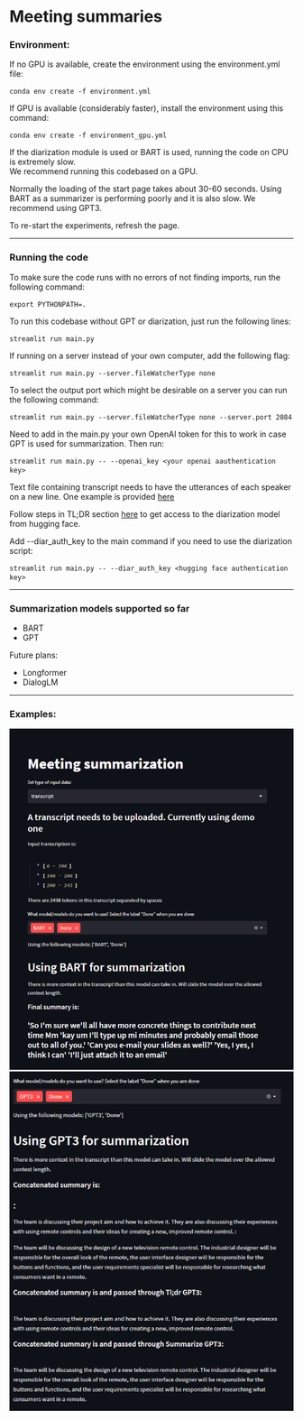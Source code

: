 # Meeting summaries

### Environment:

If no GPU is available, create the environment using the environment.yml file:
```
conda env create -f environment.yml
```

If GPU is available (considerably faster), install the environment using this command:
```
conda env create -f environment_gpu.yml
```

If the diarization module is used or BART is used, running the code on CPU is extremely slow. \
We recommend running this codebased on a GPU.

Normally the loading of the start page takes about 30-60 seconds. Using BART as a summarizer is
performing poorly and it is also slow. We recommend using GPT3.

To re-start the experiments, refresh the page.

--------------------
### Running the code

To make sure the code runs with no errors of not finding imports, run the following command:
```
export PYTHONPATH=.
```

To run this codebase without GPT or diarization, just run the following lines:
```
streamlit run main.py 
```

If running on a server instead of your own computer, add the following flag:
```
streamlit run main.py --server.fileWatcherType none
```

To select the output port which might be desirable on a server you can run the following command:
```
streamlit run main.py --server.fileWatcherType none --server.port 2084
```

Need to add in the main.py your own OpenAI token for this to work in case GPT is used for summarization. Then run:
```
streamlit run main.py -- --openai_key <your openai aauthentication key>
```

Text file containing transcript needs to have the utterances of each speaker on a new line. One example is provided [here](https://github.com/oncescuandreea/meeting_summaries/blob/0cba5f346e7780f1fb2df405856f656f90340787/data/AMICorpus/ES2008a.transcript.txt)

Follow steps in TL;DR section [here](https://huggingface.co/pyannote/speaker-diarization) to get access to the diarization model from hugging face.

Add --diar_auth_key to the main command if you need to use the diarization script:
```
streamlit run main.py -- --diar_auth_key <hugging face authentication key>
```

---------------
### Summarization models supported so far

* BART
* GPT

Future plans:
* Longformer
* DialogLM

---------------
### Examples:
![BERT summary](misc/BERT_example.png "BERT summary")
![GPT summary](misc/GPT_example.png "GPT summary")
